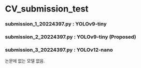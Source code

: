 # CV_submission_test


### submission_1_20224397.py : YOLOv9-tiny 

### submission_2_20224397.py : YOLOv9-tiny (Proposed)

### submission_3_20224397.py : YOLOv12-nano


논문에 없는 모델 없음.
